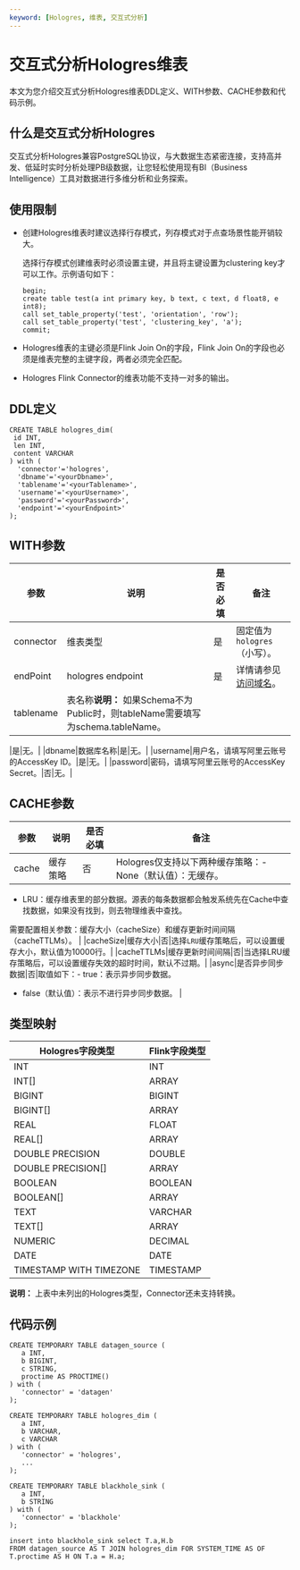 ```yaml
---
keyword: [Hologres, 维表, 交互式分析]
---
```


# 交互式分析Hologres维表

本文为您介绍交互式分析Hologres维表DDL定义、WITH参数、CACHE参数和代码示例。

## 什么是交互式分析Hologres

交互式分析Hologres兼容PostgreSQL协议，与大数据生态紧密连接，支持高并发、低延时实时分析处理PB级数据，让您轻松使用现有BI（Business Intelligence）工具对数据进行多维分析和业务探索。

## 使用限制

-   创建Hologres维表时建议选择行存模式，列存模式对于点查场景性能开销较大。

    选择行存模式创建维表时必须设置主键，并且将主键设置为clustering key才可以工作。示例语句如下：

    ```
    begin;
    create table test(a int primary key, b text, c text, d float8, e int8);
    call set_table_property('test', 'orientation', 'row');
    call set_table_property('test', 'clustering_key', 'a');
    commit;
    ```

-   Hologres维表的主键必须是Flink Join On的字段，Flink Join On的字段也必须是维表完整的主键字段，两者必须完全匹配。
-   Hologres Flink Connector的维表功能不支持一对多的输出。

## DDL定义

```
CREATE TABLE hologres_dim(
 id INT,
 len INT,
 content VARCHAR
) with (
  'connector'='hologres',
  'dbname'='<yourDbname>',
  'tablename'='<yourTablename>',
  'username'='<yourUsername>',
  'password'='<yourPassword>',
  'endpoint'='<yourEndpoint>'
);
```

## WITH参数

|参数|说明|是否必填|备注|
|--|--|----|--|
|connector|维表类型|是|固定值为`hologres`（小写）。|
|endPoint|hologres endpoint|是|详情请参见[访问域名](/cn.zh-CN/实例管理/访问域名.md)。|
|tablename|表名称**说明：** 如果Schema不为Public时，则tableName需要填写为schema.tableName。

|是|无。|
|dbname|数据库名称|是|无。|
|username|用户名，请填写阿里云账号的AccessKey ID。|是|无。|
|password|密码，请填写阿里云账号的AccessKey Secret。|否|无。|

## CACHE参数

|参数|说明|是否必填|备注|
|--|--|----|--|
|cache|缓存策略|否|Hologres仅支持以下两种缓存策略：-   None（默认值）：无缓存。
-   LRU：缓存维表里的部分数据。源表的每条数据都会触发系统先在Cache中查找数据，如果没有找到，则去物理维表中查找。

需要配置相关参数：缓存大小（cacheSize）和缓存更新时间间隔（cacheTTLMs）。 |
|cacheSize|缓存大小|否|选择`LRU`缓存策略后，可以设置缓存大小，默认值为10000行。|
|cacheTTLMs|缓存更新时间间隔|否|当选择LRU缓存策略后，可以设置缓存失效的超时时间，默认不过期。|
|async|是否异步同步数据|否|取值如下：-   true：表示异步同步数据。
-   false（默认值）：表示不进行异步同步数据。 |

## 类型映射

|Hologres字段类型|Flink字段类型|
|------------|---------|
|INT|INT|
|INT\[\]|ARRAY|
|BIGINT|BIGINT|
|BIGINT\[\]|ARRAY|
|REAL|FLOAT|
|REAL\[\]|ARRAY|
|DOUBLE PRECISION|DOUBLE|
|DOUBLE PRECISION\[\]|ARRAY|
|BOOLEAN|BOOLEAN|
|BOOLEAN\[\]|ARRAY|
|TEXT|VARCHAR|
|TEXT\[\]|ARRAY|
|NUMERIC|DECIMAL|
|DATE|DATE|
|TIMESTAMP WITH TIMEZONE|TIMESTAMP|

**说明：** 上表中未列出的Hologres类型，Connector还未支持转换。

## 代码示例

```
CREATE TEMPORARY TABLE datagen_source (
   a INT,
   b BIGINT,
   c STRING,
   proctime AS PROCTIME()
) with (
   'connector' = 'datagen'
);

CREATE TEMPORARY TABLE hologres_dim (
   a INT, 
   b VARCHAR, 
   c VARCHAR
) with (
   'connector' = 'hologres',
   ...
);

CREATE TEMPORARY TABLE blackhole_sink (
   a INT,
   b STRING
) with (
   'connector' = 'blackhole'
);

insert into blackhole_sink select T.a,H.b
FROM datagen_source AS T JOIN hologres_dim FOR SYSTEM_TIME AS OF T.proctime AS H ON T.a = H.a;
```

